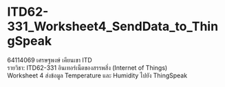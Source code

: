 # ITD62-331_Worksheet4_SendData_to_ThingSpeak

64114069 เศรษฐพงษ์ เคียนเขา ITD<br>
รายวิชา: ITD62-331	อินเทอร์เน็ตของสรรพสิ่ง (Internet of Things)<br>
Worksheet 4 ส่งข้อมูล Temperature และ Humidity ไปยัง ThingSpeak
